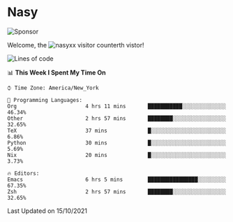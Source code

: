 # Nasy

<!--
<p align="center">
<img height="200" src="https://github-readme-stats.vercel.app/api?username=nasyxx&count_private=true&show_icons=true&theme=dracula&include_all_commits=true"/>
<img height="200" src="https://github-readme-stats.vercel.app/api/top-langs/?username=nasyxx&theme=dracula&hide=html,jupyter+notebook&count_private=true&show_icons=true"/>
</p>

  
----------------
-->

![Sponsor](https://img.shields.io/static/v1.svg?label=Sponsor&message=%E2%9D%A4&logo=GitHub&style=flat&color=pink)
 
Welcome, the ![nasyxx visitor counter](https://count.getloli.com/get/@nasyxx?theme=rule34)th vistor!
 
<!--START_SECTION:waka-->
![Lines of code](https://img.shields.io/badge/From%20Hello%20World%20I%27ve%20Written-5.4%20million%20lines%20of%20code-blue)

📊 **This Week I Spent My Time On** 

```text
⌚︎ Time Zone: America/New_York

💬 Programming Languages: 
Org                      4 hrs 11 mins       ███████████░░░░░░░░░░░░░░   46.34% 
Other                    2 hrs 57 mins       ████████░░░░░░░░░░░░░░░░░   32.65% 
TeX                      37 mins             █░░░░░░░░░░░░░░░░░░░░░░░░   6.86% 
Python                   30 mins             █░░░░░░░░░░░░░░░░░░░░░░░░   5.69% 
Nix                      20 mins             █░░░░░░░░░░░░░░░░░░░░░░░░   3.73%

🔥 Editors: 
Emacs                    6 hrs 5 mins        ████████████████░░░░░░░░░   67.35% 
Zsh                      2 hrs 57 mins       ████████░░░░░░░░░░░░░░░░░   32.65%

```


 Last Updated on 15/10/2021
<!--END_SECTION:waka-->

<!-- ![visitors](https://visitor-badge.laobi.icu/badge?page_id=nasyxx.nasyxx) -->
